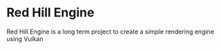 # Red Hill Engine

Red Hill Engine is a long term project to create a simple rendering engine using Vulkan

